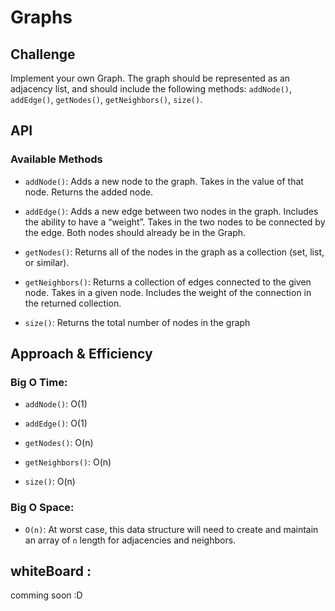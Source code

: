 # Graphs

## Challenge

Implement your own Graph. The graph should be represented as an adjacency list, and should include the following methods: `addNode()`, `addEdge()`, `getNodes()`, `getNeighbors()`, `size()`.

## API

### Available Methods

- `addNode()`: Adds a new node to the graph. Takes in the value of that node. Returns the added node.

- `addEdge()`: Adds a new edge between two nodes in the graph. Includes the ability to have a “weight”. Takes in the two nodes to be connected by the edge. Both nodes should already be in the Graph.

* `getNodes()`: Returns all of the nodes in the graph as a collection (set, list, or similar).

* `getNeighbors()`: Returns a collection of edges connected to the given node. Takes in a given node. Includes the weight of the connection in the returned collection.

* `size()`: Returns the total number of nodes in the graph

## Approach & Efficiency

### Big O Time:

- `addNode()`: O(1)

- `addEdge()`: O(1)

- `getNodes()`: O(n)

- `getNeighbors()`: O(n)

- `size()`: O(n)

### Big O Space:

- `O(n)`: At worst case, this data structure will need to create and maintain an array of `n` length for adjacencies and neighbors.

## whiteBoard :
comming soon :D